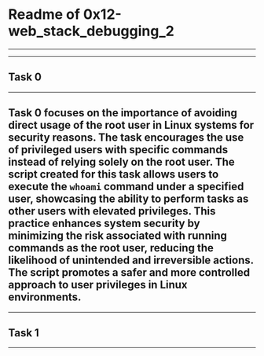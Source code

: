 # Readme of 0x12-web_stack_debugging_2
---

---
## Task 0
---
Task 0 focuses on the importance of avoiding direct usage of the root user in Linux systems for security reasons. The task encourages the use of privileged users with specific commands instead of relying solely on the root user. The script created for this task allows users to execute the `whoami` command under a specified user, showcasing the ability to perform tasks as other users with elevated privileges. This practice enhances system security by minimizing the risk associated with running commands as the root user, reducing the likelihood of unintended and irreversible actions. The script promotes a safer and more controlled approach to user privileges in Linux environments.
---

---
## Task 1
---

